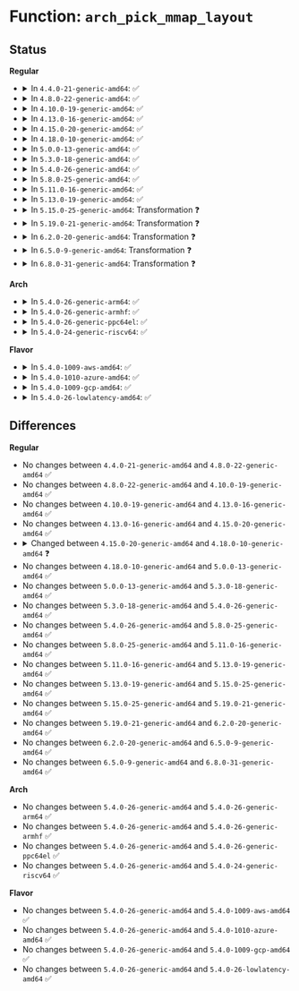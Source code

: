 # Function: <code>arch_pick_mmap_layout</code>

## Status
<b>Regular</b>
<ul>
<li>
<details>
<summary>In <code>4.4.0-21-generic-amd64</code>: ✅</summary>

```c
void arch_pick_mmap_layout(struct mm_struct * mm)
```

```json
{
  "name": "arch_pick_mmap_layout",
  "collision_type": "Unique Global",
  "inline_type": "No",
  "funcs": [
    {
      "addr": 18446744071579301536,
      "name": "arch_pick_mmap_layout",
      "external": true,
      "loc": "arch/x86/mm/mmap.c:112",
      "file": "arch/x86/mm/mmap.c",
      "inline": "seen, unknown",
      "caller_inline": [],
      "caller_func": [
        "fs/exec.c:setup_new_exec"
      ]
    }
  ],
  "symbols": [
    {
      "addr": 18446744071579301536,
      "name": "arch_pick_mmap_layout",
      "section": ".text",
      "bind": "STB_GLOBAL",
      "size": 582
    }
  ]
}
```
</details>
</li>
<li>
<details>
<summary>In <code>4.8.0-22-generic-amd64</code>: ✅</summary>

```c
void arch_pick_mmap_layout(struct mm_struct * mm)
```

```json
{
  "name": "arch_pick_mmap_layout",
  "collision_type": "Unique Global",
  "inline_type": "No",
  "funcs": [
    {
      "addr": 18446744071579300848,
      "name": "arch_pick_mmap_layout",
      "external": true,
      "loc": "arch/x86/mm/mmap.c:100",
      "file": "arch/x86/mm/mmap.c",
      "inline": "seen, unknown",
      "caller_inline": [],
      "caller_func": [
        "fs/exec.c:setup_new_exec"
      ]
    }
  ],
  "symbols": [
    {
      "addr": 18446744071579300848,
      "name": "arch_pick_mmap_layout",
      "section": ".text",
      "bind": "STB_GLOBAL",
      "size": 502
    }
  ]
}
```
</details>
</li>
<li>
<details>
<summary>In <code>4.10.0-19-generic-amd64</code>: ✅</summary>

```c
void arch_pick_mmap_layout(struct mm_struct * mm)
```

```json
{
  "name": "arch_pick_mmap_layout",
  "collision_type": "Unique Global",
  "inline_type": "No",
  "funcs": [
    {
      "addr": 18446744071579316304,
      "name": "arch_pick_mmap_layout",
      "external": true,
      "loc": "arch/x86/mm/mmap.c:100",
      "file": "arch/x86/mm/mmap.c",
      "inline": "seen, unknown",
      "caller_inline": [],
      "caller_func": [
        "fs/exec.c:setup_new_exec"
      ]
    }
  ],
  "symbols": [
    {
      "addr": 18446744071579316304,
      "name": "arch_pick_mmap_layout",
      "section": ".text",
      "bind": "STB_GLOBAL",
      "size": 452
    }
  ]
}
```
</details>
</li>
<li>
<details>
<summary>In <code>4.13.0-16-generic-amd64</code>: ✅</summary>

```c
void arch_pick_mmap_layout(struct mm_struct * mm)
```

```json
{
  "name": "arch_pick_mmap_layout",
  "collision_type": "Unique Global",
  "inline_type": "No",
  "funcs": [
    {
      "addr": 18446744071579313856,
      "name": "arch_pick_mmap_layout",
      "external": true,
      "loc": "arch/x86/mm/mmap.c:136",
      "file": "arch/x86/mm/mmap.c",
      "inline": "seen, unknown",
      "caller_inline": [],
      "caller_func": [
        "fs/exec.c:setup_new_exec"
      ]
    }
  ],
  "symbols": [
    {
      "addr": 18446744071579313856,
      "name": "arch_pick_mmap_layout",
      "section": ".text",
      "bind": "STB_GLOBAL",
      "size": 257
    }
  ]
}
```
</details>
</li>
<li>
<details>
<summary>In <code>4.15.0-20-generic-amd64</code>: ✅</summary>

```c
void arch_pick_mmap_layout(struct mm_struct * mm)
```

```json
{
  "name": "arch_pick_mmap_layout",
  "collision_type": "Unique Global",
  "inline_type": "No",
  "funcs": [
    {
      "addr": 18446744071579336512,
      "name": "arch_pick_mmap_layout",
      "external": true,
      "loc": "arch/x86/mm/mmap.c:138",
      "file": "arch/x86/mm/mmap.c",
      "inline": "seen, unknown",
      "caller_inline": [],
      "caller_func": [
        "fs/exec.c:setup_new_exec"
      ]
    }
  ],
  "symbols": [
    {
      "addr": 18446744071579336512,
      "name": "arch_pick_mmap_layout",
      "section": ".text",
      "bind": "STB_GLOBAL",
      "size": 257
    }
  ]
}
```
</details>
</li>
<li>
<details>
<summary>In <code>4.18.0-10-generic-amd64</code>: ✅</summary>

```c
void arch_pick_mmap_layout(struct mm_struct * mm, struct rlimit * rlim_stack)
```

```json
{
  "name": "arch_pick_mmap_layout",
  "collision_type": "Unique Global",
  "inline_type": "No",
  "funcs": [
    {
      "addr": 18446744071579347376,
      "name": "arch_pick_mmap_layout",
      "external": true,
      "loc": "arch/x86/mm/mmap.c:140",
      "file": "arch/x86/mm/mmap.c",
      "inline": "seen, unknown",
      "caller_inline": [],
      "caller_func": [
        "fs/exec.c:setup_new_exec"
      ]
    }
  ],
  "symbols": [
    {
      "addr": 18446744071579347376,
      "name": "arch_pick_mmap_layout",
      "section": ".text",
      "bind": "STB_GLOBAL",
      "size": 368
    }
  ]
}
```
</details>
</li>
<li>
<details>
<summary>In <code>5.0.0-13-generic-amd64</code>: ✅</summary>

```c
void arch_pick_mmap_layout(struct mm_struct * mm, struct rlimit * rlim_stack)
```

```json
{
  "name": "arch_pick_mmap_layout",
  "collision_type": "Unique Global",
  "inline_type": "No",
  "funcs": [
    {
      "addr": 18446744071579374320,
      "name": "arch_pick_mmap_layout",
      "external": true,
      "loc": "arch/x86/mm/mmap.c:140",
      "file": "arch/x86/mm/mmap.c",
      "inline": "seen, unknown",
      "caller_inline": [],
      "caller_func": [
        "fs/exec.c:setup_new_exec"
      ]
    }
  ],
  "symbols": [
    {
      "addr": 18446744071579374320,
      "name": "arch_pick_mmap_layout",
      "section": ".text",
      "bind": "STB_GLOBAL",
      "size": 368
    }
  ]
}
```
</details>
</li>
<li>
<details>
<summary>In <code>5.3.0-18-generic-amd64</code>: ✅</summary>

```c
void arch_pick_mmap_layout(struct mm_struct * mm, struct rlimit * rlim_stack)
```

```json
{
  "name": "arch_pick_mmap_layout",
  "collision_type": "Unique Global",
  "inline_type": "No",
  "funcs": [
    {
      "addr": 18446744071579389776,
      "name": "arch_pick_mmap_layout",
      "external": true,
      "loc": "arch/x86/mm/mmap.c:127",
      "file": "arch/x86/mm/mmap.c",
      "inline": "seen, unknown",
      "caller_inline": [],
      "caller_func": [
        "fs/exec.c:setup_new_exec"
      ]
    }
  ],
  "symbols": [
    {
      "addr": 18446744071579389776,
      "name": "arch_pick_mmap_layout",
      "section": ".text",
      "bind": "STB_GLOBAL",
      "size": 383
    }
  ]
}
```
</details>
</li>
<li>
<details>
<summary>In <code>5.4.0-26-generic-amd64</code>: ✅</summary>

```c
void arch_pick_mmap_layout(struct mm_struct * mm, struct rlimit * rlim_stack)
```

```json
{
  "name": "arch_pick_mmap_layout",
  "collision_type": "Unique Global",
  "inline_type": "No",
  "funcs": [
    {
      "addr": 18446744071579393088,
      "name": "arch_pick_mmap_layout",
      "external": true,
      "loc": "arch/x86/mm/mmap.c:127",
      "file": "arch/x86/mm/mmap.c",
      "inline": "seen, unknown",
      "caller_inline": [],
      "caller_func": [
        "fs/exec.c:setup_new_exec"
      ]
    }
  ],
  "symbols": [
    {
      "addr": 18446744071579393088,
      "name": "arch_pick_mmap_layout",
      "section": ".text",
      "bind": "STB_GLOBAL",
      "size": 383
    }
  ]
}
```
</details>
</li>
<li>
<details>
<summary>In <code>5.8.0-25-generic-amd64</code>: ✅</summary>

```c
void arch_pick_mmap_layout(struct mm_struct * mm, struct rlimit * rlim_stack)
```

```json
{
  "name": "arch_pick_mmap_layout",
  "collision_type": "Unique Global",
  "inline_type": "No",
  "funcs": [
    {
      "addr": 18446744071579407248,
      "name": "arch_pick_mmap_layout",
      "external": true,
      "loc": "arch/x86/mm/mmap.c:129",
      "file": "arch/x86/mm/mmap.c",
      "inline": "seen, unknown",
      "caller_inline": [],
      "caller_func": [
        "fs/exec.c:setup_new_exec"
      ]
    }
  ],
  "symbols": [
    {
      "addr": 18446744071579407248,
      "name": "arch_pick_mmap_layout",
      "section": ".text",
      "bind": "STB_GLOBAL",
      "size": 372
    }
  ]
}
```
</details>
</li>
<li>
<details>
<summary>In <code>5.11.0-16-generic-amd64</code>: ✅</summary>

```c
void arch_pick_mmap_layout(struct mm_struct * mm, struct rlimit * rlim_stack)
```

```json
{
  "name": "arch_pick_mmap_layout",
  "collision_type": "Unique Global",
  "inline_type": "No",
  "funcs": [
    {
      "addr": 18446744071579407728,
      "name": "arch_pick_mmap_layout",
      "external": true,
      "loc": "arch/x86/mm/mmap.c:129",
      "file": "arch/x86/mm/mmap.c",
      "inline": "seen, unknown",
      "caller_inline": [],
      "caller_func": [
        "fs/exec.c:setup_new_exec"
      ]
    }
  ],
  "symbols": [
    {
      "addr": 18446744071579407728,
      "name": "arch_pick_mmap_layout",
      "section": ".text",
      "bind": "STB_GLOBAL",
      "size": 372
    }
  ]
}
```
</details>
</li>
<li>
<details>
<summary>In <code>5.13.0-19-generic-amd64</code>: ✅</summary>

```c
void arch_pick_mmap_layout(struct mm_struct * mm, struct rlimit * rlim_stack)
```

```json
{
  "name": "arch_pick_mmap_layout",
  "collision_type": "Unique Global",
  "inline_type": "No",
  "funcs": [
    {
      "addr": 18446744071579411072,
      "name": "arch_pick_mmap_layout",
      "external": true,
      "loc": "arch/x86/mm/mmap.c:129",
      "file": "arch/x86/mm/mmap.c",
      "inline": "seen, unknown",
      "caller_inline": [],
      "caller_func": [
        "fs/exec.c:setup_new_exec"
      ]
    }
  ],
  "symbols": [
    {
      "addr": 18446744071579411072,
      "name": "arch_pick_mmap_layout",
      "section": ".text",
      "bind": "STB_GLOBAL",
      "size": 378
    }
  ]
}
```
</details>
</li>
<li>
<details>
<summary>In <code>5.15.0-25-generic-amd64</code>: Transformation ❓</summary>

```c
void arch_pick_mmap_layout(struct mm_struct * mm, struct rlimit * rlim_stack)
```

```json
{
  "name": "arch_pick_mmap_layout",
  "collision_type": "Unique Global",
  "inline_type": "No",
  "funcs": [
    {
      "addr": 0,
      "name": "arch_pick_mmap_layout",
      "external": true,
      "loc": "arch/x86/mm/mmap.c:129",
      "file": "arch/x86/mm/mmap.c",
      "inline": "seen, unknown",
      "caller_inline": [],
      "caller_func": [
        "fs/exec.c:setup_new_exec"
      ]
    }
  ],
  "symbols": [
    {
      "addr": 18446744071592087589,
      "name": "arch_pick_mmap_layout.cold",
      "section": ".text",
      "bind": "STB_LOCAL",
      "size": 49
    },
    {
      "addr": 18446744071579473856,
      "name": "arch_pick_mmap_layout",
      "section": ".text",
      "bind": "STB_GLOBAL",
      "size": 412
    }
  ]
}
```
</details>
</li>
<li>
<details>
<summary>In <code>5.19.0-21-generic-amd64</code>: Transformation ❓</summary>

```c
void arch_pick_mmap_layout(struct mm_struct * mm, struct rlimit * rlim_stack)
```

```json
{
  "name": "arch_pick_mmap_layout",
  "collision_type": "Unique Global",
  "inline_type": "No",
  "funcs": [
    {
      "addr": 0,
      "name": "arch_pick_mmap_layout",
      "external": true,
      "loc": "arch/x86/mm/mmap.c:129",
      "file": "arch/x86/mm/mmap.c",
      "inline": "seen, unknown",
      "caller_inline": [],
      "caller_func": [
        "fs/exec.c:setup_new_exec"
      ]
    }
  ],
  "symbols": [
    {
      "addr": 18446744071593854468,
      "name": "arch_pick_mmap_layout.cold",
      "section": ".text",
      "bind": "STB_LOCAL",
      "size": 49
    },
    {
      "addr": 18446744071579551424,
      "name": "arch_pick_mmap_layout",
      "section": ".text",
      "bind": "STB_GLOBAL",
      "size": 420
    }
  ]
}
```
</details>
</li>
<li>
<details>
<summary>In <code>6.2.0-20-generic-amd64</code>: Transformation ❓</summary>

```c
void arch_pick_mmap_layout(struct mm_struct * mm, struct rlimit * rlim_stack)
```

```json
{
  "name": "arch_pick_mmap_layout",
  "collision_type": "Unique Global",
  "inline_type": "No",
  "funcs": [
    {
      "addr": 0,
      "name": "arch_pick_mmap_layout",
      "external": true,
      "loc": "arch/x86/mm/mmap.c:129",
      "file": "arch/x86/mm/mmap.c",
      "inline": "seen, unknown",
      "caller_inline": [],
      "caller_func": [
        "fs/exec.c:setup_new_exec"
      ]
    }
  ],
  "symbols": [
    {
      "addr": 18446744071595969253,
      "name": "arch_pick_mmap_layout.cold",
      "section": ".text",
      "bind": "STB_LOCAL",
      "size": 49
    },
    {
      "addr": 18446744071579658032,
      "name": "arch_pick_mmap_layout",
      "section": ".text",
      "bind": "STB_GLOBAL",
      "size": 420
    }
  ]
}
```
</details>
</li>
<li>
<details>
<summary>In <code>6.5.0-9-generic-amd64</code>: Transformation ❓</summary>

```c
void arch_pick_mmap_layout(struct mm_struct * mm, struct rlimit * rlim_stack)
```

```json
{
  "name": "arch_pick_mmap_layout",
  "collision_type": "Unique Global",
  "inline_type": "No",
  "funcs": [
    {
      "addr": 0,
      "name": "arch_pick_mmap_layout",
      "external": true,
      "loc": "arch/x86/mm/mmap.c:129",
      "file": "arch/x86/mm/mmap.c",
      "inline": "seen, unknown",
      "caller_inline": [],
      "caller_func": [
        "fs/exec.c:setup_new_exec"
      ]
    }
  ],
  "symbols": [
    {
      "addr": 18446744071596486895,
      "name": "arch_pick_mmap_layout.cold",
      "section": ".text",
      "bind": "STB_LOCAL",
      "size": 49
    },
    {
      "addr": 18446744071579672256,
      "name": "arch_pick_mmap_layout",
      "section": ".text",
      "bind": "STB_GLOBAL",
      "size": 420
    }
  ]
}
```
</details>
</li>
<li>
<details>
<summary>In <code>6.8.0-31-generic-amd64</code>: Transformation ❓</summary>

```c
void arch_pick_mmap_layout(struct mm_struct * mm, struct rlimit * rlim_stack)
```

```json
{
  "name": "arch_pick_mmap_layout",
  "collision_type": "Unique Global",
  "inline_type": "No",
  "funcs": [
    {
      "addr": 0,
      "name": "arch_pick_mmap_layout",
      "external": true,
      "loc": "arch/x86/mm/mmap.c:129",
      "file": "arch/x86/mm/mmap.c",
      "inline": "seen, unknown",
      "caller_inline": [],
      "caller_func": [
        "fs/exec.c:setup_new_exec"
      ]
    }
  ],
  "symbols": [
    {
      "addr": 18446744071597383517,
      "name": "arch_pick_mmap_layout.cold",
      "section": ".text",
      "bind": "STB_LOCAL",
      "size": 49
    },
    {
      "addr": 18446744071579706144,
      "name": "arch_pick_mmap_layout",
      "section": ".text",
      "bind": "STB_GLOBAL",
      "size": 420
    }
  ]
}
```
</details>
</li>
</ul>
<b>Arch</b>
<ul>
<li>
<details>
<summary>In <code>5.4.0-26-generic-arm64</code>: ✅</summary>

```c
void arch_pick_mmap_layout(struct mm_struct * mm, struct rlimit * rlim_stack)
```

```json
{
  "name": "arch_pick_mmap_layout",
  "collision_type": "Unique Global",
  "inline_type": "No",
  "funcs": [
    {
      "addr": 18446603336492616416,
      "name": "arch_pick_mmap_layout",
      "external": true,
      "loc": "mm/util.c:386",
      "file": "mm/util.c",
      "inline": "seen, unknown",
      "caller_inline": [],
      "caller_func": [
        "fs/exec.c:setup_new_exec"
      ]
    }
  ],
  "symbols": [
    {
      "addr": 18446603336492616416,
      "name": "arch_pick_mmap_layout",
      "section": ".text",
      "bind": "STB_GLOBAL",
      "size": 328
    }
  ]
}
```
</details>
</li>
<li>
<details>
<summary>In <code>5.4.0-26-generic-armhf</code>: ✅</summary>

```c
void arch_pick_mmap_layout(struct mm_struct * mm, struct rlimit * rlim_stack)
```

```json
{
  "name": "arch_pick_mmap_layout",
  "collision_type": "Unique Global",
  "inline_type": "No",
  "funcs": [
    {
      "addr": 3226467644,
      "name": "arch_pick_mmap_layout",
      "external": true,
      "loc": "mm/util.c:386",
      "file": "mm/util.c",
      "inline": "seen, unknown",
      "caller_inline": [],
      "caller_func": [
        "fs/exec.c:setup_new_exec"
      ]
    }
  ],
  "symbols": [
    {
      "addr": 3226467644,
      "name": "arch_pick_mmap_layout",
      "section": ".text",
      "bind": "STB_GLOBAL",
      "size": 320
    }
  ]
}
```
</details>
</li>
<li>
<details>
<summary>In <code>5.4.0-26-generic-ppc64el</code>: ✅</summary>

```c
void arch_pick_mmap_layout(struct mm_struct * mm, struct rlimit * rlim_stack)
```

```json
{
  "name": "arch_pick_mmap_layout",
  "collision_type": "Unique Global",
  "inline_type": "No",
  "funcs": [
    {
      "addr": 13835058055282722800,
      "name": "arch_pick_mmap_layout",
      "external": true,
      "loc": "arch/powerpc/mm/mmap.c:207",
      "file": "arch/powerpc/mm/mmap.c",
      "inline": "seen, unknown",
      "caller_inline": [],
      "caller_func": [
        "fs/exec.c:setup_new_exec"
      ]
    }
  ],
  "symbols": [
    {
      "addr": 13835058055282722800,
      "name": "arch_pick_mmap_layout",
      "section": ".text",
      "bind": "STB_GLOBAL",
      "size": 940
    }
  ]
}
```
</details>
</li>
<li>
<details>
<summary>In <code>5.4.0-24-generic-riscv64</code>: ✅</summary>

```c
void arch_pick_mmap_layout(struct mm_struct * mm, struct rlimit * rlim_stack)
```

```json
{
  "name": "arch_pick_mmap_layout",
  "collision_type": "Unique Global",
  "inline_type": "No",
  "funcs": [
    {
      "addr": 18446743936272642060,
      "name": "arch_pick_mmap_layout",
      "external": true,
      "loc": "mm/util.c:386",
      "file": "mm/util.c",
      "inline": "seen, unknown",
      "caller_inline": [],
      "caller_func": [
        "fs/exec.c:setup_new_exec"
      ]
    }
  ],
  "symbols": [
    {
      "addr": 18446743936272642060,
      "name": "arch_pick_mmap_layout",
      "section": ".text",
      "bind": "STB_GLOBAL",
      "size": 302
    }
  ]
}
```
</details>
</li>
</ul>
<b>Flavor</b>
<ul>
<li>
<details>
<summary>In <code>5.4.0-1009-aws-amd64</code>: ✅</summary>

```c
void arch_pick_mmap_layout(struct mm_struct * mm, struct rlimit * rlim_stack)
```

```json
{
  "name": "arch_pick_mmap_layout",
  "collision_type": "Unique Global",
  "inline_type": "No",
  "funcs": [
    {
      "addr": 18446744071579388992,
      "name": "arch_pick_mmap_layout",
      "external": true,
      "loc": "arch/x86/mm/mmap.c:127",
      "file": "arch/x86/mm/mmap.c",
      "inline": "seen, unknown",
      "caller_inline": [],
      "caller_func": [
        "fs/exec.c:setup_new_exec"
      ]
    }
  ],
  "symbols": [
    {
      "addr": 18446744071579388992,
      "name": "arch_pick_mmap_layout",
      "section": ".text",
      "bind": "STB_GLOBAL",
      "size": 383
    }
  ]
}
```
</details>
</li>
<li>
<details>
<summary>In <code>5.4.0-1010-azure-amd64</code>: ✅</summary>

```c
void arch_pick_mmap_layout(struct mm_struct * mm, struct rlimit * rlim_stack)
```

```json
{
  "name": "arch_pick_mmap_layout",
  "collision_type": "Unique Global",
  "inline_type": "No",
  "funcs": [
    {
      "addr": 18446744071579318544,
      "name": "arch_pick_mmap_layout",
      "external": true,
      "loc": "arch/x86/mm/mmap.c:127",
      "file": "arch/x86/mm/mmap.c",
      "inline": "seen, unknown",
      "caller_inline": [],
      "caller_func": [
        "fs/exec.c:setup_new_exec"
      ]
    }
  ],
  "symbols": [
    {
      "addr": 18446744071579318544,
      "name": "arch_pick_mmap_layout",
      "section": ".text",
      "bind": "STB_GLOBAL",
      "size": 383
    }
  ]
}
```
</details>
</li>
<li>
<details>
<summary>In <code>5.4.0-1009-gcp-amd64</code>: ✅</summary>

```c
void arch_pick_mmap_layout(struct mm_struct * mm, struct rlimit * rlim_stack)
```

```json
{
  "name": "arch_pick_mmap_layout",
  "collision_type": "Unique Global",
  "inline_type": "No",
  "funcs": [
    {
      "addr": 18446744071579388912,
      "name": "arch_pick_mmap_layout",
      "external": true,
      "loc": "arch/x86/mm/mmap.c:127",
      "file": "arch/x86/mm/mmap.c",
      "inline": "seen, unknown",
      "caller_inline": [],
      "caller_func": [
        "fs/exec.c:setup_new_exec"
      ]
    }
  ],
  "symbols": [
    {
      "addr": 18446744071579388912,
      "name": "arch_pick_mmap_layout",
      "section": ".text",
      "bind": "STB_GLOBAL",
      "size": 383
    }
  ]
}
```
</details>
</li>
<li>
<details>
<summary>In <code>5.4.0-26-lowlatency-amd64</code>: ✅</summary>

```c
void arch_pick_mmap_layout(struct mm_struct * mm, struct rlimit * rlim_stack)
```

```json
{
  "name": "arch_pick_mmap_layout",
  "collision_type": "Unique Global",
  "inline_type": "No",
  "funcs": [
    {
      "addr": 18446744071579397440,
      "name": "arch_pick_mmap_layout",
      "external": true,
      "loc": "arch/x86/mm/mmap.c:127",
      "file": "arch/x86/mm/mmap.c",
      "inline": "seen, unknown",
      "caller_inline": [],
      "caller_func": [
        "fs/exec.c:setup_new_exec"
      ]
    }
  ],
  "symbols": [
    {
      "addr": 18446744071579397440,
      "name": "arch_pick_mmap_layout",
      "section": ".text",
      "bind": "STB_GLOBAL",
      "size": 383
    }
  ]
}
```
</details>
</li>
</ul>

## Differences
<b>Regular</b>
<ul>
<li>
No changes between <code>4.4.0-21-generic-amd64</code> and <code>4.8.0-22-generic-amd64</code> ✅
</li>
<li>
No changes between <code>4.8.0-22-generic-amd64</code> and <code>4.10.0-19-generic-amd64</code> ✅
</li>
<li>
No changes between <code>4.10.0-19-generic-amd64</code> and <code>4.13.0-16-generic-amd64</code> ✅
</li>
<li>
No changes between <code>4.13.0-16-generic-amd64</code> and <code>4.15.0-20-generic-amd64</code> ✅
</li>
<li>
<details>
<summary>Changed between <code>4.15.0-20-generic-amd64</code> and <code>4.18.0-10-generic-amd64</code> ❓</summary>
<ul>
<li>
<b>Param added. </b>
<code>struct rlimit * rlim_stack</code>
</li>
</ul>
</details>
</li>
<li>
No changes between <code>4.18.0-10-generic-amd64</code> and <code>5.0.0-13-generic-amd64</code> ✅
</li>
<li>
No changes between <code>5.0.0-13-generic-amd64</code> and <code>5.3.0-18-generic-amd64</code> ✅
</li>
<li>
No changes between <code>5.3.0-18-generic-amd64</code> and <code>5.4.0-26-generic-amd64</code> ✅
</li>
<li>
No changes between <code>5.4.0-26-generic-amd64</code> and <code>5.8.0-25-generic-amd64</code> ✅
</li>
<li>
No changes between <code>5.8.0-25-generic-amd64</code> and <code>5.11.0-16-generic-amd64</code> ✅
</li>
<li>
No changes between <code>5.11.0-16-generic-amd64</code> and <code>5.13.0-19-generic-amd64</code> ✅
</li>
<li>
No changes between <code>5.13.0-19-generic-amd64</code> and <code>5.15.0-25-generic-amd64</code> ✅
</li>
<li>
No changes between <code>5.15.0-25-generic-amd64</code> and <code>5.19.0-21-generic-amd64</code> ✅
</li>
<li>
No changes between <code>5.19.0-21-generic-amd64</code> and <code>6.2.0-20-generic-amd64</code> ✅
</li>
<li>
No changes between <code>6.2.0-20-generic-amd64</code> and <code>6.5.0-9-generic-amd64</code> ✅
</li>
<li>
No changes between <code>6.5.0-9-generic-amd64</code> and <code>6.8.0-31-generic-amd64</code> ✅
</li>
</ul>
<b>Arch</b>
<ul>
<li>
No changes between <code>5.4.0-26-generic-amd64</code> and <code>5.4.0-26-generic-arm64</code> ✅
</li>
<li>
No changes between <code>5.4.0-26-generic-amd64</code> and <code>5.4.0-26-generic-armhf</code> ✅
</li>
<li>
No changes between <code>5.4.0-26-generic-amd64</code> and <code>5.4.0-26-generic-ppc64el</code> ✅
</li>
<li>
No changes between <code>5.4.0-26-generic-amd64</code> and <code>5.4.0-24-generic-riscv64</code> ✅
</li>
</ul>
<b>Flavor</b>
<ul>
<li>
No changes between <code>5.4.0-26-generic-amd64</code> and <code>5.4.0-1009-aws-amd64</code> ✅
</li>
<li>
No changes between <code>5.4.0-26-generic-amd64</code> and <code>5.4.0-1010-azure-amd64</code> ✅
</li>
<li>
No changes between <code>5.4.0-26-generic-amd64</code> and <code>5.4.0-1009-gcp-amd64</code> ✅
</li>
<li>
No changes between <code>5.4.0-26-generic-amd64</code> and <code>5.4.0-26-lowlatency-amd64</code> ✅
</li>
</ul>
